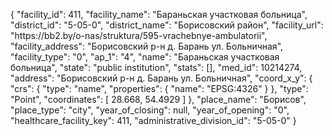 {
    "facility_id": 411,
    "facility_name": "Бараньская участковая больница",
    "district_id": "5-05-0",
    "district_name": "Борисовский район",
    "facility_url": "https:\/\/bb2.by\/o-nas\/struktura\/595-vrachebnye-ambulatorii",
    "facility_address": "Борисовский р-н д. Барань ул. Больничная",
    "facility_type": "0",
    "ap_1": "4",
    "name": "Бараньская участковая больница",
    "state": "public institution",
    "stats": [],
    "med_id": 10214274,
    "address": "Борисовский р-н д. Барань ул. Больничная",
    "coord_x_y": {
        "crs": {
            "type": "name",
            "properties": {
                "name": "EPSG:4326"
            }
        },
        "type": "Point",
        "coordinates": [
            28.668,
            54.4929
        ]
    },
    "place_name": "Борисов",
    "place_type": "city",
    "year_of_closing": null,
    "year_of_opening": "0",
    "healthcare_facility_key": 411,
    "administrative_division_id": "5-05-0"
}